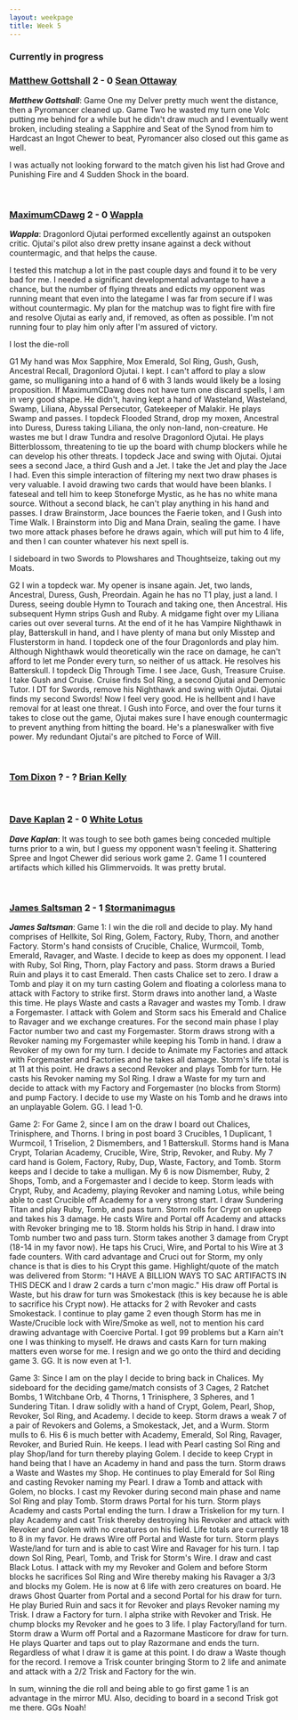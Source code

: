 ```yaml
---
layout: weekpage
title: Week 5
---
```


### Currently in progress

### [Matthew Gottshall](/MG2-UR-Delver) 2 - 0 [Sean Ottaway](/SO2-Punishing-Dack)

***Matthew Gottshall***: Game One my Delver pretty much went the distance, then a Pyromancer cleaned up.
Game Two he wasted my turn one Volc putting me behind for a while but he didn't draw much and I eventually went broken, including stealing a Sapphire and Seat of the Synod from him to Hardcast an Ingot Chewer to beat, Pyromancer also closed out this game as well.

I was actually not looking forward to the match given his list had Grove and Punishing Fire and 4 Sudden Shock in the board.

<br />

### [MaximumCDawg](/MCD2-The-White-Gate) 2 - 0 [Wappla](/W2-Esper-Dragons)

***Wappla***: Dragonlord Ojutai performed excellently against an outspoken critic. Ojutai's pilot also drew pretty insane against a deck without countermagic, and that helps the cause.

I tested this matchup a lot in the past couple days and found it to be very bad for me. I needed a significant developmental advantage to have a chance, but the number of flying threats and edicts my opponent was running meant that even into the lategame I was far from secure if I was without countermagic. My plan for the matchup was to fight fire with fire and resolve Ojutai as early and, if removed, as often as possible. I'm not running four to play him only after I'm assured of victory.

I lost the die-roll

G1 My hand was Mox Sapphire, Mox Emerald, Sol Ring, Gush, Gush, Ancestral Recall, Dragonlord Ojutai. I kept. I can't afford to play a slow game, so mulliganing into a hand of 6 with 3 lands would likely be a losing proposition. If MaximumCDawg does not have turn one discard spells, I am in very good shape. He didn't, having kept a hand of Wasteland, Wasteland, Swamp, Liliana, Abyssal Persecutor, Gatekeeper of Malakir. He plays Swamp and passes. I topdeck Flooded Strand, drop my moxen, Ancestral into Duress, Duress taking Liliana, the only non-land, non-creature. He wastes me but I draw Tundra and resolve Dragonlord Ojutai. He plays Bitterblossom, threatening to tie up the board with chump blockers while he can develop his other threats. I topdeck Jace and swing with Ojutai. Ojutai sees a second Jace, a third Gush and a Jet. I take the Jet and play the Jace I had. Even this simple interaction of filtering my next two draw phases is very valuable. I avoid drawing two cards that would have been blanks. I fateseal and tell him to keep Stoneforge Mystic, as he has no white mana source. Without a second black, he can't play anything in his hand and passes. I draw Brainstorm, Jace bounces the Faerie token, and I Gush into Time Walk. I Brainstorm into Dig and Mana Drain, sealing the game. I have two more attack phases before he draws again, which will put him to 4 life, and then I can counter whatever his next spell is.


I sideboard in two Swords to Plowshares and Thoughtseize, taking out my Moats.

G2 I win a topdeck war. My opener is insane again. Jet, two lands, Ancestral, Duress, Gush, Preordain. Again he has no T1 play, just a land. I Duress, seeing double Hymn to Tourach and taking one, then Ancestral. His subsequent Hymn strips Gush and Ruby. A midgame fight over my Liliana caries out over several turns. At the end of it he has Vampire Nighthawk in play, Batterskull in hand, and I have plenty of mana but only Misstep and Flusterstorm in hand. I topdeck one of the four Dragonlords and play him. Although Nighthawk would theoretically win the race on damage, he can't afford to let me Ponder every turn, so neither of us attack. He resolves his Batterskull. I topdeck Dig Through Time. I see Jace, Gush, Treasure Cruise. I take Gush and Cruise. Cruise finds Sol Ring, a second Ojutai and Demonic Tutor. I DT for Swords, remove his Nighthawk and swing with Ojutai. Ojutai finds my second Swords! Now I feel very good. He is hellbent and I have removal for at least one threat. I Gush into Force, and over the four turns it takes to close out the game, Ojutai makes sure I have enough countermagic to prevent anything from hitting the board. He's a planeswalker with five power. My redundant Ojutai's are pitched to Force of Will.

<br />

### [Tom Dixon](/TD2-Dredge) ? - ? [Brian Kelly](/BK2-Dragonlord-Oath)

<br />

### [Dave Kaplan](/DK2-UR-Delver) 2 - 0 [White Lotus](/WL2-Neo-Academy)

***Dave Kaplan***: It was tough to see both games being conceded multiple turns prior to a win, but I guess my opponent wasn't feeling it. Shattering Spree and Ingot Chewer did serious work game 2. Game 1 I countered artifacts which killed his Glimmervoids. It was pretty brutal.

<br />

###  [James Saltsman](/JGS2-Stax) 2 - 1 [Stormanimagus](/ST2-California-Shops)

***James Saltsman***: Game 1: I win the die roll and decide to play. My hand comprises of Hellkite, Sol Ring, Golem, Factory, Ruby, Thorn, and another Factory. Storm's hand consists of Crucible, Chalice, Wurmcoil, Tomb, Emerald, Ravager, and Waste. I decide to keep as does my opponent. I lead with Ruby, Sol Ring, Thorn, play Factory and pass. Storm draws a Buried Ruin and plays it to cast Emerald. Then casts Chalice set to zero. I draw a Tomb and play it on my turn casting Golem and floating a colorless mana to attack with Factory to strike first. Storm draws into another land, a Waste this time. He plays Waste and casts a Ravager and wastes my Tomb. I draw a Forgemaster. I attack with Golem and Storm sacs his Emerald and Chalice to Ravager and we exchange creatures. For the second main phase I play Factor number two and cast my Forgemaster. Storm draws strong with a Revoker naming my Forgemaster while keeping his Tomb in hand. I draw a Revoker of my own for my turn. I decide to Animate my Factories and attack with Forgemaster and Factories and he takes all damage. Storm's life total is at 11 at this point. He draws a second Revoker and plays Tomb for turn. He casts his Revoker naming my Sol Ring. I draw a Waste for my turn and decide to attack with my Factory and Forgemaster (no blocks from Storm) and pump Factory. I decide to use my Waste on his Tomb and he draws into an unplayable Golem. GG. I lead 1-0.

Game 2: For Game 2, since I am on the draw I board out Chalices, Trinisphere, and Thorns. I bring in post board 3 Crucibles, 1 Duplicant, 1 Wurmcoil, 1 Triselion, 2 Dismembers, and 1 Batterskull. Storms hand is Mana Crypt, Tolarian Academy, Crucible, Wire, Strip, Revoker, and Ruby. My 7 card hand is Golem, Factory, Ruby, Dup, Waste, Factory, and Tomb. Storm keeps and I decide to take a mulligan. My 6 is now Dismember, Ruby, 2 Shops, Tomb, and a Forgemaster and I decide to keep. Storm leads with Crypt, Ruby, and Academy, playing Revoker and naming Lotus, while being able to cast Crucible off Academy for a very strong start. I draw Sundering Titan and play Ruby, Tomb, and pass turn. Storm rolls for Crypt on upkeep and takes his 3 damage. He casts Wire and Portal off Academy and attacks with Revoker bringing me to 18. Storm holds his Strip in hand. I draw into Tomb number two and pass turn. Storm takes another 3 damage from Crypt (18-14 in my favor now). He taps his Cruci, Wire, and Portal to his Wire at 3 fade counters. With card advantage and Cruci out for Storm, my only chance is that is dies to his Crypt this game. Highlight/quote of the match was delivered from Storm: "I HAVE A BILLION WAYS TO SAC ARTIFACTS IN THIS DECK and I draw 2 cards a turn c'mon magic." His draw off Portal is Waste, but his draw for turn was Smokestack (this is key because he is able to sacrifice his Crypt now). He attacks for 2 with Revoker and casts Smokestack. I continue to play game 2 even though Storm has me in Waste/Crucible lock with Wire/Smoke as well, not to mention his card drawing advantage with Coercive Portal. I got 99 problems but a Karn ain't one I was thinking to myself. He draws and casts Karn for turn making matters even worse for me. I resign and we go onto the third and deciding game 3. GG. It is now even at 1-1.

Game 3: Since I am on the play I decide to bring back in Chalices. My sideboard for the deciding game/match consists of 3 Cages, 2 Ratchet Bombs, 1 Witchbane Orb, 4 Thorns, 1 Trinisphere, 3 Spheres, and 1 Sundering Titan. I draw solidly with a hand of Crypt, Golem, Pearl, Shop, Revoker, Sol Ring, and Academy. I decide to keep. Storm draws a weak 7 of a pair of Revokers and Golems, a Smokestack, Jet, and a Wurm. Storm mulls to 6. His 6 is much better with Academy, Emerald, Sol Ring, Ravager, Revoker, and Buried Ruin. He keeps. I lead with Pearl casting Sol Ring and play Shop/land for turn thereby playing Golem. I decide to keep Crypt in hand being that I have an Academy in hand and pass the turn. Storm draws a Waste and Wastes my Shop. He continues to play Emerald for Sol Ring and casting Revoker naming my Pearl. I draw a Tomb and attack with Golem, no blocks. I cast my Revoker during second main phase and name Sol Ring and play Tomb. Storm draws Portal for his turn. Storm plays Academy and casts Portal ending the turn. I draw a Triskelion for my turn. I play Academy and cast Trisk thereby destroying his Revoker and attack with Revoker and Golem with no creatures on his field. Life totals are currently 18 to 8 in my favor. He draws Wire off Portal and Waste for turn. Storm plays Waste/land for turn and is able to cast Wire and Ravager for his turn. I tap down Sol Ring, Pearl, Tomb, and Trisk for Storm's Wire. I draw and cast Black Lotus. I attack with my my Revoker and Golem and before Storm blocks he sacrifices Sol Ring and Wire thereby making his Ravager a 3/3 and blocks my Golem. He is now at 6 life with zero creatures on board. He draws Ghost Quarter from Portal and a second Portal for his draw for turn. He play Buried Ruin and sacs it for Revoker and plays Revoker naming my Trisk. I draw a Factory for turn. I alpha strike with Revoker and Trisk. He chump blocks my Revoker and he goes to 3 life. I play Factory/land for turn. Storm draw a Wurm off Portal and a Razormane Masticore for draw for turn. He plays Quarter and taps out to play Razormane and ends the turn. Regardless of what I draw it is game at this point. I do draw a Waste though for the record. I remove a Trisk counter bringing Storm to 2 life and animate and attack with a 2/2 Trisk and Factory for the win.

In sum, winning the die roll and being able to go first game 1 is an advantage in the mirror MU. Also, deciding to board in a second Trisk got me there. GGs Noah!
